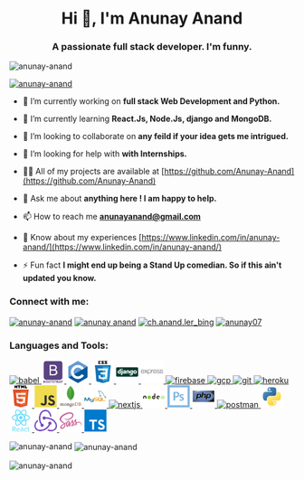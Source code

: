 <h1 align="center">Hi 👋, I'm Anunay Anand</h1>
<h3 align="center">A passionate full stack developer. I'm funny.</h3>

<p align="left"> <img src="https://komarev.com/ghpvc/?username=anunay-anand&label=Profile%20views&color=0e75b6&style=flat" alt="anunay-anand" /> </p>

<p align="left"> <a href="https://github.com/ryo-ma/github-profile-trophy"><img src="https://github-profile-trophy.vercel.app/?username=anunay-anand" alt="anunay-anand" /></a> </p>

- 🔭 I’m currently working on **full stack Web Development and Python.**

- 🌱 I’m currently learning **React.Js, Node.Js, django and MongoDB.**

- 👯 I’m looking to collaborate on **any feild if your idea gets me intrigued.**

- 🤝 I’m looking for help with **with Internships.**

- 👨‍💻 All of my projects are available at [https://github.com/Anunay-Anand](https://github.com/Anunay-Anand)

- 💬 Ask me about **anything here ! I am happy to help.**

- 📫 How to reach me **anunayanand@gmail.com**

- 📄 Know about my experiences [https://www.linkedin.com/in/anunay-anand/](https://www.linkedin.com/in/anunay-anand/)

- ⚡ Fun fact **I might end up being a Stand Up comedian. So if this ain't updated you know.**

<h3 align="left">Connect with me:</h3>
<p align="left">
<a href="https://linkedin.com/in/anunay-anand" target="blank"><img align="center" src="https://img.shields.io/badge/LinkedIn-0077B5?style=for-the-badge&logo=linkedin&logoColor=white" alt="anunay-anand" height="32" width="85" /></a>
<a href="https://fb.com/anunay anand" target="blank"><img align="center" src="https://img.shields.io/badge/Facebook-1877F2?style=for-the-badge&logo=facebook&logoColor=white" alt="anunay anand" height="32" width="85" /></a>
<a href="https://instagram.com/ch.anand.ler_bing" target="blank"><img align="center" src="https://img.shields.io/badge/Instagram-E4405F?style=for-the-badge&logo=instagram&logoColor=white" alt="ch.anand.ler_bing" height="32" width="90" /></a>
<a href="https://www.leetcode.com/anunay07" target="blank"><img align="center" src="https://img.shields.io/badge/HackerEarth-%232C3454.svg?&style=for-the-badge&logo=HackerEarth&logoColor=Blue" alt="anunay07" height="32" width="90" /></a>
</p>

<h3 align="left">Languages and Tools:</h3>
<p align="left"> <a href="https://babeljs.io/" target="_blank"> <img src="https://www.vectorlogo.zone/logos/babeljs/babeljs-icon.svg" alt="babel" width="40" height="40"/> </a> <a href="https://getbootstrap.com" target="_blank"> <img src="https://raw.githubusercontent.com/devicons/devicon/master/icons/bootstrap/bootstrap-plain-wordmark.svg" alt="bootstrap" width="40" height="40"/> </a> <a href="https://www.cprogramming.com/" target="_blank"> <img src="https://raw.githubusercontent.com/devicons/devicon/master/icons/c/c-original.svg" alt="c" width="40" height="40"/> </a> <a href="https://www.w3schools.com/css/" target="_blank"> <img src="https://raw.githubusercontent.com/devicons/devicon/master/icons/css3/css3-original-wordmark.svg" alt="css3" width="40" height="40"/> </a> <a href="https://www.djangoproject.com/" target="_blank"> <img src="https://raw.githubusercontent.com/devicons/devicon/master/icons/django/django-original.svg" alt="django" width="40" height="40"/> </a> <a href="https://expressjs.com" target="_blank"> <img src="https://raw.githubusercontent.com/devicons/devicon/master/icons/express/express-original-wordmark.svg" alt="express" width="40" height="40"/> </a> <a href="https://firebase.google.com/" target="_blank"> <img src="https://www.vectorlogo.zone/logos/firebase/firebase-icon.svg" alt="firebase" width="40" height="40"/> </a> <a href="https://cloud.google.com" target="_blank"> <img src="https://www.vectorlogo.zone/logos/google_cloud/google_cloud-icon.svg" alt="gcp" width="40" height="40"/> </a> <a href="https://git-scm.com/" target="_blank"> <img src="https://www.vectorlogo.zone/logos/git-scm/git-scm-icon.svg" alt="git" width="40" height="40"/> </a> <a href="https://heroku.com" target="_blank"> <img src="https://www.vectorlogo.zone/logos/heroku/heroku-icon.svg" alt="heroku" width="40" height="40"/> </a> <a href="https://www.w3.org/html/" target="_blank"> <img src="https://raw.githubusercontent.com/devicons/devicon/master/icons/html5/html5-original-wordmark.svg" alt="html5" width="40" height="40"/> </a> <a href="https://developer.mozilla.org/en-US/docs/Web/JavaScript" target="_blank"> <img src="https://raw.githubusercontent.com/devicons/devicon/master/icons/javascript/javascript-original.svg" alt="javascript" width="40" height="40"/> </a> <a href="https://www.mongodb.com/" target="_blank"> <img src="https://raw.githubusercontent.com/devicons/devicon/master/icons/mongodb/mongodb-original-wordmark.svg" alt="mongodb" width="40" height="40"/> </a> <a href="https://www.mysql.com/" target="_blank"> <img src="https://raw.githubusercontent.com/devicons/devicon/master/icons/mysql/mysql-original-wordmark.svg" alt="mysql" width="40" height="40"/> </a> <a href="https://nextjs.org/" target="_blank"> <img src="https://cdn.worldvectorlogo.com/logos/nextjs-3.svg" alt="nextjs" width="40" height="40"/> </a> <a href="https://nodejs.org" target="_blank"> <img src="https://raw.githubusercontent.com/devicons/devicon/master/icons/nodejs/nodejs-original-wordmark.svg" alt="nodejs" width="40" height="40"/> </a> <a href="https://www.photoshop.com/en" target="_blank"> <img src="https://raw.githubusercontent.com/devicons/devicon/master/icons/photoshop/photoshop-line.svg" alt="photoshop" width="40" height="40"/> </a> <a href="https://www.php.net" target="_blank"> <img src="https://raw.githubusercontent.com/devicons/devicon/master/icons/php/php-original.svg" alt="php" width="40" height="40"/> </a> <a href="https://postman.com" target="_blank"> <img src="https://www.vectorlogo.zone/logos/getpostman/getpostman-icon.svg" alt="postman" width="40" height="40"/> </a> <a href="https://www.python.org" target="_blank"> <img src="https://raw.githubusercontent.com/devicons/devicon/master/icons/python/python-original.svg" alt="python" width="40" height="40"/> </a> <a href="https://reactjs.org/" target="_blank"> <img src="https://raw.githubusercontent.com/devicons/devicon/master/icons/react/react-original-wordmark.svg" alt="react" width="40" height="40"/> </a> <a href="https://redux.js.org" target="_blank"> <img src="https://raw.githubusercontent.com/devicons/devicon/master/icons/redux/redux-original.svg" alt="redux" width="40" height="40"/> </a> <a href="https://sass-lang.com" target="_blank"> <img src="https://raw.githubusercontent.com/devicons/devicon/master/icons/sass/sass-original.svg" alt="sass" width="40" height="40"/> </a> <a href="https://www.typescriptlang.org/" target="_blank"> <img src="https://raw.githubusercontent.com/devicons/devicon/master/icons/typescript/typescript-original.svg" alt="typescript" width="40" height="40"/> </a> </p>

<p><img align="left" src="https://github-readme-stats.vercel.app/api/top-langs?username=anunay-anand&show_icons=true&locale=en&layout=compact" alt="anunay-anand" /></p>

<p>&nbsp;<img align="center" src="https://github-readme-stats.vercel.app/api?username=anunay-anand&show_icons=true&locale=en" alt="anunay-anand" /></p>

<p><img align="center" src="https://github-readme-streak-stats.herokuapp.com/?user=anunay-anand&" alt="anunay-anand" /></p>

<!--
**Anunay-Anand/Anunay-Anand** is a ✨ _special_ ✨ repository because its `README.md` (this file) appears on your GitHub profile.

Here are some ideas to get you started:

- 🔭 I’m currently working on ...
- 🌱 I’m currently learning ...
- 👯 I’m looking to collaborate on ...
- 🤔 I’m looking for help with ...
- 💬 Ask me about ...
- 📫 How to reach me: ...
- 😄 Pronouns: ...
- ⚡ Fun fact: ...
-->
